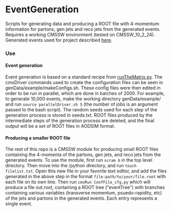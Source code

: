 # EventGeneration
Scripts for generating data and producing a ROOT file with 4-momentum information for partons, gen jets and reco jets from the generated events.
Requires a working CMSSW environment (tested on CMSSW_10_2_24). Generated events used for project described [here](https://github.com/jblue1/falcon).

### Use
#### Event generation
Event generation is based on a standard recipe from [runTheMatrix.py](https://twiki.cern.ch/twiki/bin/view/CMSPublic/SWGuideFastSimulationExamples). The cmsDriver
commands used to create the configuration files can be seen in genData/example/makeConfigs.sh. These config files were then edited in order to be run in parallel, which
are done in batches of 2000. For example, to generate 10,000 events, make the working directory genData/example/ and run ```source parallelDriver.sh 5``` (the number of jobs
is an argument passed to the bash script). The random seeds used for each step of the generation process is stored in seeds.txt. ROOT files produced by the 
intermediate steps of the generation process are deleted, and the final output will be a set of ROOT files in AODSIM format.

#### Producing a smaller ROOT file
The rest of this repo is a CMSSW module for producing small ROOT files containing the 4-momenta of the partons, gen jets, and reco jets from the generated events. To use
the module, first run ```scram b``` in the top level directory. Then move into the /python directory, and run ```touch filelist.txt```. Open this new file in your favorite
text editor, and add the files generated in the above step in the format ```file:path/to/your/file.root``` with each file on its own line. Then run
```cmsRun ConfFile_cfg.py``` which will produce a file out.root, containing a ROOT tree ("eventTree") with branches containing various variables (transverse momentum,
psuedo-rapidity, etc) of the jets and partons in the generated events. Each entry represents a single event. 
